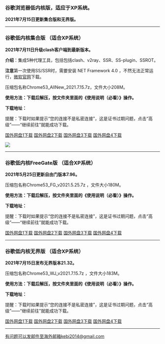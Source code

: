 ### 谷歌浏览器低内核版，适应于XP系统。

**2021年7月15日更新集合版和无界版。**

***

### 谷歌低内核集合版 （适合XP系统）

**2021年7月11日升级clash客户端到最新版本。**

**介绍**：集成5种代理工具，包括包括clash、v2ray、SSR、SS-plugin、SSROT。

**注意**第一次使用SS/SSR时，需要安装 NET Framework 4.0 ，不然无法正常运行，[微软官网](https://www.microsoft.com/zh-cn/download/details.aspx?id=17718)下载。

压缩包名称Chrome53_AllNew_2021.7.15.7z，文件大小208M。

**使用方法：下载后解压，按文件夹里面的《使用说明（必看）》操作。**

**下载地址：**

提醒：下载时如果提示“您的连接不是私密连接”，这是证书过期问题，点击“高级”——“继续前往”就能成功下载。

[国外网盘1下载](https://tr101.free4444.xyz/Chrome53_AllNew_2021.7.15.7z) 
[国外网盘2下载](https://tr61.free4444.xyz/Chrome53_AllNew_2021.7.15.7z) 
[国外网盘3下载](https://tr71.free4444.xyz/Chrome53_AllNew_2021.7.15.7z) 
[国外网盘4下载](http://tr91.free4444.xyz/Chrome53_AllNew_2021.7.15.7z) 

![](https://cdn.jsdelivr.net/gh/Alvin9999/pac2/softimag/chrome53-2.PNG)

***

### 谷歌低内核FreeGate版 （适合XP系统）

**2021年5月25日更新自由门版本7.96。**

压缩包名称Chrome53_FG_v2021.5.25.7z ，文件大小180M。

**使用方法：下载后解压，按文件夹里面的《使用说明（必看）》操作。**

**下载地址：**

提醒：下载时如果提示“您的连接不是私密连接”，这是证书过期问题，点击“高级”——“继续前往”就能成功下载。

[国外网盘1下载](https://tr101.free4444.xyz/Chrome53_FG_v2021.5.25.7z) 
[国外网盘2下载](https://tr61.free4444.xyz/Chrome53_FG_v2021.5.25.7z) 
[国外网盘3下载](https://tr71.free4444.xyz/Chrome53_FG_v2021.5.25.7z) 
[国外网盘4下载](http://tr91.free4444.xyz/Chrome53_FG_v2021.5.25.7z) 

***

### 谷歌低内核无界版 （适合XP系统）

**2021年7月15日发布无界版本21.32。**

压缩包名称Chrome53_WJ_v2021.7.15.7z ，文件大小183M。

**使用方法：下载后解压，按文件夹里面的《使用说明（必看）》操作。**

**下载地址：**

提醒：下载时如果提示“您的连接不是私密连接”，这是证书过期问题，点击“高级”——“继续前往”就能成功下载。

[国外网盘1下载](https://tr101.free4444.xyz/Chrome53_WJ_v2021.7.15.7z) 
[国外网盘2下载](https://tr61.free4444.xyz/Chrome53_WJ_v2021.7.15.7z) 
[国外网盘3下载](https://tr71.free4444.xyz/Chrome53_WJ_v2021.7.15.7z) 
[国外网盘4下载](http://tr91.free4444.xyz/Chrome53_WJ_v2021.7.15.7z) 


***


有问题可以发邮件至海外邮箱kebi2014@gmail.com
